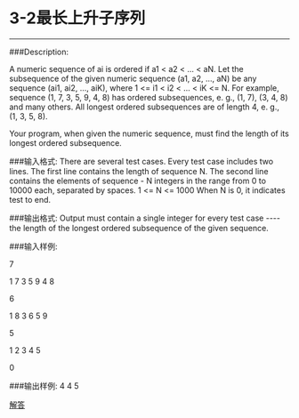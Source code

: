 # 3-2最长上升子序列
---


###Description:

A numeric sequence of ai is ordered if a1 < a2 < ... < aN. 
Let the subsequence of the given numeric sequence (a1, a2, ..., aN) be any sequence (ai1, ai2, ..., aiK),
where 1 <= i1 < i2 < ... < iK <= N. 
For example, sequence (1, 7, 3, 5, 9, 4, 8) has ordered subsequences, e. g., (1, 7), (3, 4, 8) and many others. 
All longest ordered subsequences are of length 4, e. g., (1, 3, 5, 8). 

Your program, when given the numeric sequence, must find the length of its longest ordered subsequence. 



###输入格式:
There are several test cases. Every test case includes two lines. 
The first line contains the length of sequence N. The second line contains the elements of sequence - N integers
 in the range from 0 to 10000 each, 
separated by spaces. 1 <= N <= 1000 
When N is 0, it indicates test to end. 


###输出格式:
Output must contain a single integer for every test case ---- the length of the longest ordered subsequence
of the given sequence. 


###输入样例:

7

1 7 3 5 9 4 8

6

1 8 3 6 5 9

5

1 2 3 4 5

0


###输出样例:
4
4
5



[解答](../源码/3-2.cpp)